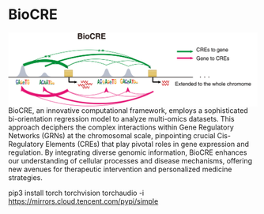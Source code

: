 # BioCRE
<p><img src="figure/BioCRE_readme.png" width="600px" align="left"></p> 

BioCRE, an innovative computational framework, employs a sophisticated bi-orientation regression model to analyze multi-omics datasets. This approach deciphers the complex interactions within Gene Regulatory Networks (GRNs) at the chromosomal scale, pinpointing crucial Cis-Regulatory Elements (CREs) that play pivotal roles in gene expression and regulation. By integrating diverse genomic information, BioCRE enhances our understanding of cellular processes and disease mechanisms, offering new avenues for therapeutic intervention and personalized medicine strategies.


pip3 install torch torchvision torchaudio -i https://mirrors.cloud.tencent.com/pypi/simple
